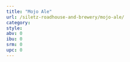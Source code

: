 ```yaml
---
title: "Mojo Ale"
url: /siletz-roadhouse-and-brewery/mojo-ale/
category: 
style: 
abv: 0
ibu: 0
srm: 0
upc: 0
---
```


